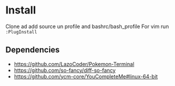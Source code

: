 # Install

Clone ad add source un profile and bashrc/bash_profile
For vim run `:PlugInstall`

## Dependencies

- https://github.com/LazoCoder/Pokemon-Terminal
- https://github.com/so-fancy/diff-so-fancy
- https://github.com/ycm-core/YouCompleteMe#linux-64-bit
